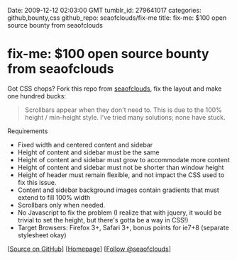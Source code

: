 Date: 2009-12-12 02:03:00 GMT
tumblr_id: 279641017
categories: github,bounty,css
github_repo: seaofclouds/fix-me
title: fix-me: $100 open source bounty from seaofclouds

# fix-me: $100 open source bounty from seaofclouds

Got CSS chops? Fork this repo from [seaofclouds](http://github.com/seaofclouds), fix the layout and make one hundred bucks:

> Scrollbars appear when they don't need to. This is due to the 100% height / min-height style. I've tried many solutions; none have stuck.

Requirements

* Fixed width and centered content and sidebar
* Height of content and sidebar must be the same
* Height of content and sidebar must grow to accommodate more content
* Height of content and sidebar must not be shorter than window height
* Height of header must remain flexible, and not impact the CSS used to fix this issue.
* Content and sidebar background images contain gradients that must extend to fill 100% width
* Scrollbars only when needed.
* No Javascript to fix the problem (I realize that with jquery, it would be trivial to set the height, but there's gotta be a way in CSS!)
* Target Browsers: Firefox 3+, Safari 3+, bonus points for ie7+8 (separate stylesheet okay)

[[Source on GitHub](http://github.com/seaofclouds/fix-me/tree/)] [[Homepage](http://fixme.heroku.com/)] [[Follow @seaofclouds](http://twitter.com/seaofclouds)]
